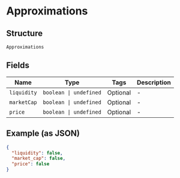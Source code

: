 
# Approximations

## Structure

`Approximations`

## Fields

| Name | Type | Tags | Description |
|  --- | --- | --- | --- |
| `liquidity` | `boolean \| undefined` | Optional | - |
| `marketCap` | `boolean \| undefined` | Optional | - |
| `price` | `boolean \| undefined` | Optional | - |

## Example (as JSON)

```json
{
  "liquidity": false,
  "market_cap": false,
  "price": false
}
```

